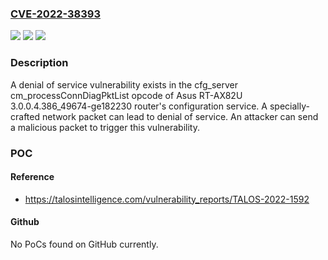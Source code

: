 ### [CVE-2022-38393](https://cve.mitre.org/cgi-bin/cvename.cgi?name=CVE-2022-38393)
![](https://img.shields.io/static/v1?label=Product&message=RT-AX82U&color=blue)
![](https://img.shields.io/static/v1?label=Version&message=3.0.0.4.386_49674-ge182230%20&color=brightgreen)
![](https://img.shields.io/static/v1?label=Vulnerability&message=CWE-125%3A%20Out-of-bounds%20Read&color=brightgreen)

### Description

A denial of service vulnerability exists in the cfg_server cm_processConnDiagPktList opcode of Asus RT-AX82U 3.0.0.4.386_49674-ge182230 router's configuration service. A specially-crafted network packet can lead to denial of service. An attacker can send a malicious packet to trigger this vulnerability.

### POC

#### Reference
- https://talosintelligence.com/vulnerability_reports/TALOS-2022-1592

#### Github
No PoCs found on GitHub currently.

